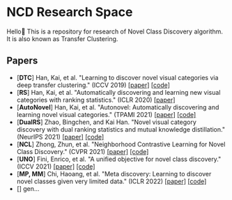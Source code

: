 # NCD Research Space 

Hello👋 This is a repository for research of Novel Class Discovery algorithm. It is also known as Transfer Clustering.

## Papers

- [**DTC**] Han, Kai, et al. "Learning to discover novel visual categories via deep transfer clustering." (ICCV 2019) [[paper]](https://arxiv.org/abs/1908.09884) [[code]](https://github.com/k-han/DTC)
- [**RS**] Han, Kai, et al. "Automatically discovering and learning new visual categories with ranking statistics."  (ICLR 2020) [[paper]](https://openreview.net/pdf?id=BJl2_nVFPB)
- [**AutoNovel**] Han, Kai, et al. "Autonovel: Automatically discovering and learning novel visual categories." (TPAMI 2021) [[paper]](https://ieeexplore.ieee.org/abstract/document/9464163) [[code]](https://github.com/k-han/AutoNovel)
- [**DualRS**] Zhao, Bingchen, and Kai Han. "Novel visual category discovery with dual ranking statistics and mutual knowledge distillation." (NeurIPS 2021) [[paper]](https://proceedings.neurips.cc/paper/2021/hash/c203d8a151612acf12457e4d67635a95-Abstract.html) [[code]](https://github.com/DTennant/dual-rank-ncd)
- [**NCL**] Zhong, Zhun, et al. "Neighborhood Contrastive Learning for Novel Class Discovery." (CVPR 2021) [[paper]](https://arxiv.org/pdf/2106.10731.pdf) [[code]](https://github.com/zhunzhong07/NCL)
- [**UNO**] Fini, Enrico, et al. "A unified objective for novel class discovery." (ICCV 2021) [[paper]](https://openaccess.thecvf.com/content/ICCV2021/papers/Fini_A_Unified_Objective_for_Novel_Class_Discovery_ICCV_2021_paper.pdf) [[code]](https://github.com/DonkeyShot21/UNO)
- [**MP, MM**] Chi, Haoang, et al. "Meta discovery: Learning to discover novel classes given very limited data." (ICLR 2022) [[paper]](https://openreview.net/pdf?id=MEpKGLsY8f) [[code]](https://github.com/Haoang97/MEDI)
- [] gen...
